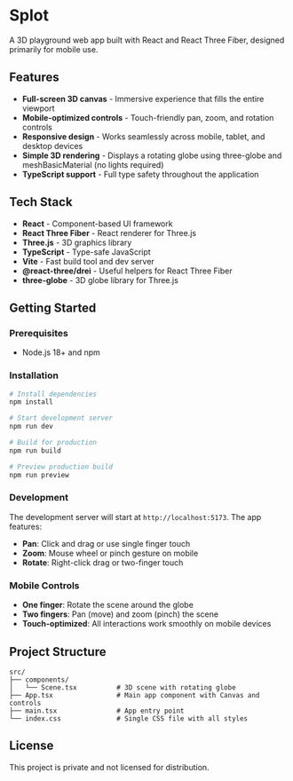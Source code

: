 # Splot

A 3D playground web app built with React and React Three Fiber, designed primarily for mobile use.

## Features

- **Full-screen 3D canvas** - Immersive experience that fills the entire viewport
- **Mobile-optimized controls** - Touch-friendly pan, zoom, and rotation controls
- **Responsive design** - Works seamlessly across mobile, tablet, and desktop devices
- **Simple 3D rendering** - Displays a rotating globe using three-globe and meshBasicMaterial (no lights required)
- **TypeScript support** - Full type safety throughout the application

## Tech Stack

- **React** - Component-based UI framework
- **React Three Fiber** - React renderer for Three.js
- **Three.js** - 3D graphics library
- **TypeScript** - Type-safe JavaScript
- **Vite** - Fast build tool and dev server
- **@react-three/drei** - Useful helpers for React Three Fiber
- **three-globe** - 3D globe library for Three.js

## Getting Started

### Prerequisites

- Node.js 18+ and npm

### Installation

```bash
# Install dependencies
npm install

# Start development server
npm run dev

# Build for production
npm run build

# Preview production build
npm run preview
```

### Development

The development server will start at `http://localhost:5173`. The app features:

- **Pan**: Click and drag or use single finger touch
- **Zoom**: Mouse wheel or pinch gesture on mobile
- **Rotate**: Right-click drag or two-finger touch

### Mobile Controls

- **One finger**: Rotate the scene around the globe
- **Two fingers**: Pan (move) and zoom (pinch) the scene
- **Touch-optimized**: All interactions work smoothly on mobile devices

## Project Structure

```
src/
├── components/
│   └── Scene.tsx          # 3D scene with rotating globe
├── App.tsx                # Main app component with Canvas and controls
├── main.tsx               # App entry point
└── index.css              # Single CSS file with all styles
```

## License

This project is private and not licensed for distribution.
